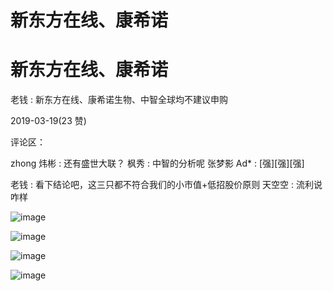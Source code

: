 # 新东方在线、康希诺

# 新东方在线、康希诺

老钱 : 新东方在线、康希诺生物、中智全球均不建议申购

2019-03-19(23 赞)

评论区：

zhong 炜彬 : 还有盛世大联？ 枫秀 : 中智的分析呢 张梦影 Ad* : [强][强][强]

老钱 : 看下结论吧，这三只都不符合我们的小市值+低招股价原则 天空空 : 流利说咋样

![image](img/Image_261.png)

![image](img/Image_262.png)

![image](img/Image_263.png)

![image](img/Image_264.png)